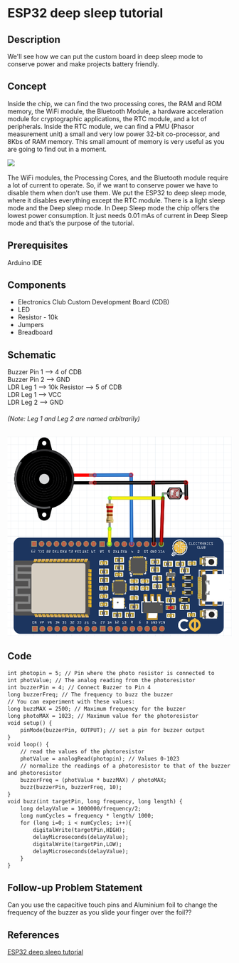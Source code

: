 # ESP32 deep sleep tutorial
## Description
We'll see how we can put the custom board in deep sleep mode to conserve power and make projects battery friendly.       
## Concept
Inside the chip, we can find the two processing cores, the RAM and ROM memory, the WiFi module, the Bluetooth Module, a hardware acceleration module for cryptographic applications, the RTC module, and a lot of peripherals. Inside the RTC module, we can find a PMU (Phasor measurement unit) a small and very low power 32-bit co-processor, and 8Kbs of RAM memory. This small amount of memory is very useful as you are going to find out in a moment. 

![](https://content.instructables.com/ORIG/FHZ/LVVU/JG74UWE7/FHZLVVUJG74UWE7.jpg?auto=webp&frame=1&width=1024&height=1024&fit=bounds&md=df551b0e8ae4bc735b4e26d1fd4cfa83)

The WiFi modules, the Processing Cores, and the Bluetooth module require a lot of current to operate. So, if we want to conserve power we have to disable them when don’t use them. We put the ESP32 to deep sleep mode, where it disables everything except the RTC module. There is a light sleep mode and the Deep sleep mode. In Deep Sleep mode the chip offers the lowest power consumption. It just needs 0.01 mAs of current in Deep Sleep mode and that’s the purpose of the tutorial.
## Prerequisites
Arduino IDE
## Components
* Electronics Club Custom Development Board (CDB)          
* LED
* Resistor - 10k
* Jumpers
* Breadboard   
## Schematic
Buzzer Pin 1 --> 4 of CDB             
Buzzer Pin 2 --> GND                    
LDR Leg 1 --> 10k Resistor --> 5 of CDB              
LDR Leg 1 --> VCC           
LDR Leg 2 --> GND               
###### (Note: Leg 1 and Leg 2 are named arbitrarily)
![](Images/Theremin.png)
## Code
```
int photopin = 5; // Pin where the photo resistor is connected to
int photValue; // The analog reading from the photoresistor
int buzzerPin = 4; // Connect Buzzer to Pin 4
long buzzerFreq; // The frequency to buzz the buzzer
// You can experiment with these values:
long buzzMAX = 2500; // Maximum frequency for the buzzer
long photoMAX = 1023; // Maximum value for the photoresistor
void setup() {
    pinMode(buzzerPin, OUTPUT); // set a pin for buzzer output
}
void loop() {
    // read the values of the photoresistor
    photValue = analogRead(photopin); // Values 0-1023
    // normalize the readings of a photoresistor to that of the buzzer and photoresistor
    buzzerFreq = (photValue * buzzMAX) / photoMAX;
    buzz(buzzerPin, buzzerFreq, 10);
}
void buzz(int targetPin, long frequency, long length) {
    long delayValue = 1000000/frequency/2;
    long numCycles = frequency * length/ 1000;
    for (long i=0; i < numCycles; i++){
        digitalWrite(targetPin,HIGH);
        delayMicroseconds(delayValue);
        digitalWrite(targetPin,LOW);
        delayMicroseconds(delayValue);
    }
}
```
## Follow-up Problem Statement
Can you use the capacitive touch pins and Aluminium foil to change the frequency of the buzzer as you slide your finger over the foil??
## References
[ESP32 deep sleep tutorial](https://www.instructables.com/ESP32-Deep-Sleep-Tutorial/)
